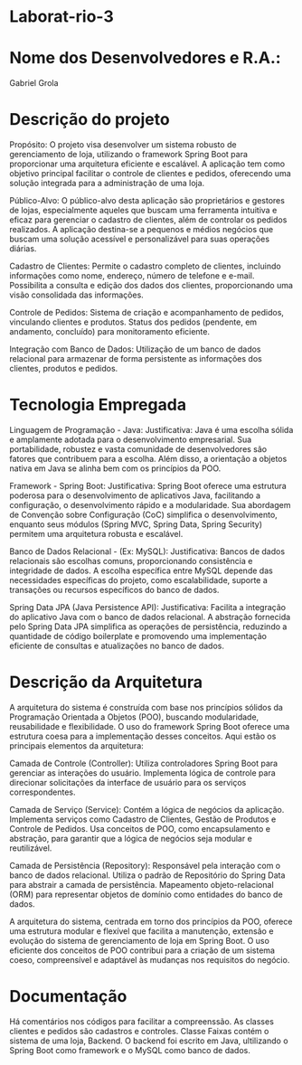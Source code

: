 # Laborat-rio-3
# Nome dos Desenvolvedores e R.A.:
Gabriel Grola

# Descrição do projeto

Propósito: O projeto visa desenvolver um sistema robusto de gerenciamento de loja, utilizando o framework Spring Boot para proporcionar uma arquitetura eficiente e escalável. A aplicação tem como objetivo principal facilitar o controle de clientes e pedidos, oferecendo uma solução integrada para a administração de uma loja.

Público-Alvo: O público-alvo desta aplicação são proprietários e gestores de lojas, especialmente aqueles que buscam uma ferramenta intuitiva e eficaz para gerenciar o cadastro de clientes, além de controlar os pedidos realizados. A aplicação destina-se a pequenos e médios negócios que buscam uma solução acessível e personalizável para suas operações diárias.

Cadastro de Clientes: Permite o cadastro completo de clientes, incluindo informações como nome, endereço, número de telefone e e-mail.
Possibilita a consulta e edição dos dados dos clientes, proporcionando uma visão consolidada das informações.

Controle de Pedidos: Sistema de criação e acompanhamento de pedidos, vinculando clientes e produtos.
Status dos pedidos (pendente, em andamento, concluído) para monitoramento eficiente.

Integração com Banco de Dados: Utilização de um banco de dados relacional para armazenar de forma persistente as informações dos clientes, produtos e pedidos.

# Tecnologia Empregada

Linguagem de Programação - Java:
Justificativa: Java é uma escolha sólida e amplamente adotada para o desenvolvimento empresarial. Sua portabilidade, robustez e vasta comunidade de desenvolvedores são fatores que contribuem para a escolha. Além disso, a orientação a objetos nativa em Java se alinha bem com os princípios da POO.

Framework - Spring Boot:
Justificativa: Spring Boot oferece uma estrutura poderosa para o desenvolvimento de aplicativos Java, facilitando a configuração, o desenvolvimento rápido e a modularidade. Sua abordagem de Convenção sobre Configuração (CoC) simplifica o desenvolvimento, enquanto seus módulos (Spring MVC, Spring Data, Spring Security) permitem uma arquitetura robusta e escalável.

Banco de Dados Relacional - (Ex: MySQL):
Justificativa: Bancos de dados relacionais são escolhas comuns, proporcionando consistência e integridade de dados. A escolha específica entre MySQL depende das necessidades específicas do projeto, como escalabilidade, suporte a transações ou recursos específicos do banco de dados.

Spring Data JPA (Java Persistence API):
Justificativa: Facilita a integração do aplicativo Java com o banco de dados relacional. A abstração fornecida pelo Spring Data JPA simplifica as operações de persistência, reduzindo a quantidade de código boilerplate e promovendo uma implementação eficiente de consultas e atualizações no banco de dados.


# Descrição da Arquitetura

A arquitetura do sistema é construída com base nos princípios sólidos da Programação Orientada a Objetos (POO), buscando modularidade, reusabilidade e flexibilidade. O uso do framework Spring Boot oferece uma estrutura coesa para a implementação desses conceitos. Aqui estão os principais elementos da arquitetura:

Camada de Controle (Controller): Utiliza controladores Spring Boot para gerenciar as interações do usuário.
Implementa lógica de controle para direcionar solicitações da interface de usuário para os serviços correspondentes.

Camada de Serviço (Service): Contém a lógica de negócios da aplicação.
Implementa serviços como Cadastro de Clientes, Gestão de Produtos e Controle de Pedidos.
Usa conceitos de POO, como encapsulamento e abstração, para garantir que a lógica de negócios seja modular e reutilizável.

Camada de Persistência (Repository): Responsável pela interação com o banco de dados relacional.
Utiliza o padrão de Repositório do Spring Data para abstrair a camada de persistência.
Mapeamento objeto-relacional (ORM) para representar objetos de domínio como entidades do banco de dados.

A arquitetura do sistema, centrada em torno dos princípios da POO, oferece uma estrutura modular e flexível que facilita a manutenção, extensão e evolução do sistema de gerenciamento de loja em Spring Boot. O uso eficiente dos conceitos de POO contribui para a criação de um sistema coeso, compreensível e adaptável às mudanças nos requisitos do negócio.

# Documentação

Há comentários nos códigos para facilitar a compreenssão. As classes clientes e pedidos são cadastros e controles.
Classe Faixas contém o sistema de uma loja, Backend.
O backend foi escrito em Java, ultilizando o Spring Boot como framework e o MySQL como banco de dados.
